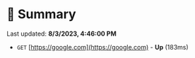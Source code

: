 # 📖 Summary
Last updated: **8/3/2023, 4:46:00 PM**

- `GET` [https://google.com](https://google.com) - **Up** (183ms)

